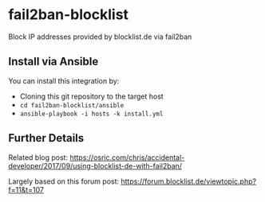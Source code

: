 # fail2ban-blocklist
Block IP addresses provided by blocklist.de via fail2ban

## Install via Ansible
You can install this integration by:

* Cloning this git repository to the target host
* `cd fail2ban-blocklist/ansible`
* `ansible-playbook -i hosts -k install.yml`

## Further Details
Related blog post: https://osric.com/chris/accidental-developer/2017/09/using-blocklist-de-with-fail2ban/

Largely based on this forum post:
https://forum.blocklist.de/viewtopic.php?f=11&t=107
